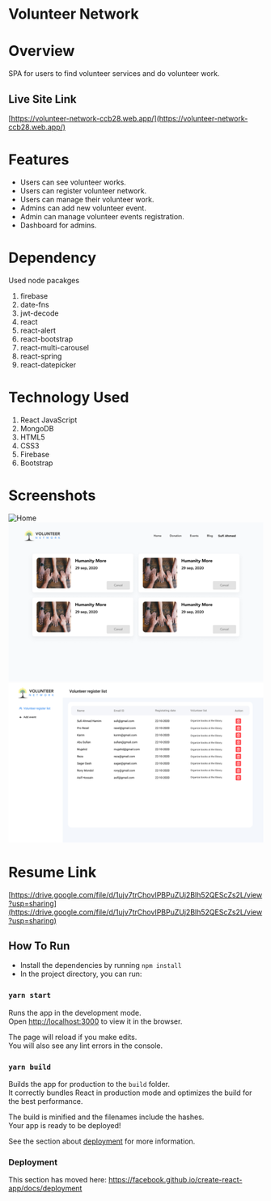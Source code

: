 # Volunteer Network
# Overview
SPA for users to find volunteer services and do volunteer work.

## Live Site Link
[https://volunteer-network-ccb28.web.app/](https://volunteer-network-ccb28.web.app/)

# Features
- Users can see volunteer works.
- Users can register volunteer network.
- Users can manage their volunteer work.
- Admins can add new volunteer event.
- Admin can manage volunteer events registration.
- Dashboard for admins.
  
# Dependency
Used node pacakges
1. firebase
2. date-fns
3. jwt-decode
4. react
5. react-alert
6. react-bootstrap
7. react-multi-carousel
8. react-spring
9. react-datepicker
# Technology Used
1. React JavaScript
2. MongoDB
3. HTML5
4. CSS3
5. Firebase
6. Bootstrap
# Screenshots
![Home](home.png)
![Events](events.png)
![Admin](admin.png)
# Resume Link
[https://drive.google.com/file/d/1ujv7trChovIPBPuZUj2Blh52QEScZs2L/view?usp=sharing](https://drive.google.com/file/d/1ujv7trChovIPBPuZUj2Blh52QEScZs2L/view?usp=sharing)

## How To Run
- Install the dependencies by running `npm install`
- In the project directory, you can run:


### `yarn start`

Runs the app in the development mode.<br />
Open [http://localhost:3000](http://localhost:3000) to view it in the browser.

The page will reload if you make edits.<br />
You will also see any lint errors in the console.

### `yarn build`

Builds the app for production to the `build` folder.<br />
It correctly bundles React in production mode and optimizes the build for the best performance.

The build is minified and the filenames include the hashes.<br />
Your app is ready to be deployed!

See the section about [deployment](https://facebook.github.io/create-react-app/docs/deployment) for more information.

### Deployment

This section has moved here: https://facebook.github.io/create-react-app/docs/deployment

